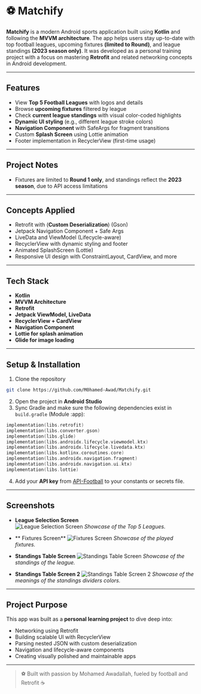 # ⚽ Matchify

**Matchify** is a modern Android sports application built using **Kotlin** and following the **MVVM architecture**. The app helps users stay up-to-date with top football leagues, upcoming fixtures **(limited to Round)**, and league standings **(2023 season only)**. It was developed as a personal training project with a focus on mastering **Retrofit** and related networking concepts in Android development.

---

## Features

- View **Top 5 Football Leagues** with logos and details
- Browse **upcoming fixtures** filtered by league
- Check **current league standings** with visual color-coded highlights
- **Dynamic UI styling** (e.g., different league stroke colors)
- **Navigation Component** with SafeArgs for fragment transitions
- Custom **Splash Screen** using Lottie animation
- Footer implementation in RecyclerView (first-time usage)

---

## Project Notes

- Fixtures are limited to **Round 1 only**, and standings reflect the **2023 season**, due to API access limitations

---

## Concepts Applied

- Retrofit with (**Custom Deserialization**) (Gson)
- Jetpack Navigation Component + Safe Args
- LiveData and ViewModel (Lifecycle-aware)
- RecyclerView with dynamic styling and footer
- Animated SplashScreen (Lottie)
- Responsive UI design with ConstraintLayout, CardView, and more

---

## Tech Stack

- **Kotlin**
- **MVVM Architecture**
- **Retrofit**
- **Jetpack ViewModel, LiveData**
- **RecyclerView + CardView**
- **Navigation Component**
- **Lottie for splash animation**
- **Glide for image loading**

---

## Setup & Installation

1. Clone the repository
```bash
git clone https://github.com/M0hamed-Awad/Matchify.git
```
2. Open the project in **Android Studio**
3. Sync Gradle and make sure the following dependencies exist in `build.gradle` (Module :app):

```kotlin
implementation(libs.retrofit)
implementation(libs.converter.gson)
implementation(libs.glide)
implementation(libs.androidx.lifecycle.viewmodel.ktx)
implementation(libs.androidx.lifecycle.livedata.ktx)
implementation(libs.kotlinx.coroutines.core)
implementation(libs.androidx.navigation.fragment)
implementation(libs.androidx.navigation.ui.ktx)
implementation(libs.lottie)
```
4. Add your **API key** from [API-Football](https://www.api-football.com/) to your constants or secrets file.

---

## Screenshots

- **League Selection Screen**  
  ![League Selection Screen](Screenshots/League_Selection_Screen.png "League Selection Screen")
  _Showcase of the Top 5 Leagues._

- ** Fixtures Screen** 
  ![Fixtures Screen](Screenshots/Fixtures_Screen.png "Fixtures Screen")
  _Showcase of the played fixtures._

- **Standings Table Screen**
  ![Standings Table Screen](Screenshots/Standings_Table_Screen.png "Standings Table Screen")
  _Showcase of the standings of the league._

- **Standings Table Screen 2**
  ![Standings Table Screen 2](Screenshots/Standings_Table_Colors_Clarification.png "Standings Table Screen 2")
  _Showcase of the meanings of the standings dividers colors._

---

## Project Purpose
This app was built as a **personal learning project** to dive deep into:
- Networking using Retrofit
- Building scalable UI with RecyclerView
- Parsing nested JSON with custom deserialization
- Navigation and lifecycle-aware components
- Creating visually polished and maintainable apps

---

> ⚽ Built with passion by Mohamed Awadallah, fueled by football and Retrofit ☕
